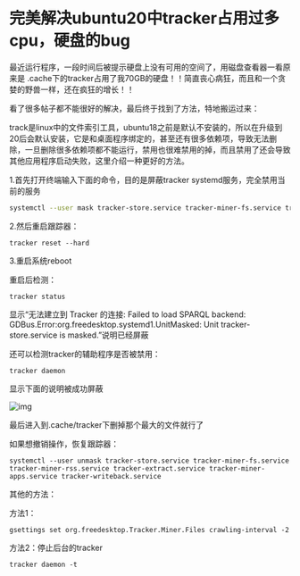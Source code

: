 # 完美解决ubuntu20中tracker占用过多cpu，硬盘的bug

最近运行程序，一段时间后被提示硬盘上没有可用的空间了，用磁盘查看器一看原来是 .cache下的tracker占用了我70GB的硬盘！！简直丧心病狂，而且和一个贪婪的野兽一样，还在疯狂的增长！！

看了很多帖子都不能很好的解决，最后终于找到了方法，特地搬运过来：

track是linux中的文件索引工具，ubuntu18之前是默认不安装的，所以在升级到20后会默认安装，它是和桌面程序绑定的，甚至还有很多依赖项，导致无法删除，一旦删除很多依赖项都不能运行，禁用也很难禁用的掉，而且禁用了还会导致其他应用程序启动失败，这里介绍一种更好的方法。

1.首先打开终端输入下面的命令，目的是屏蔽tracker systemd服务，完全禁用当前的服务

```bash
systemctl --user mask tracker-store.service tracker-miner-fs.service tracker-miner-rss.service tracker-extract.service tracker-miner-apps.service tracker-writeback.service
```

2.然后重启跟踪器：

```text
tracker reset --hard
```

3.重启系统reboot

重启后检测：

```text
tracker status
```

显示“无法建立到 Tracker 的连接: Failed to load SPARQL backend: GDBus.Error:org.freedesktop.systemd1.UnitMasked: Unit tracker-store.service is masked.”说明已经屏蔽

还可以检测tracker的辅助程序是否被禁用：

```text
tracker daemon
```

显示下面的说明被成功屏蔽

![img](https://pic3.zhimg.com/80/v2-4be3cae3c1ec14d1ba1ccec179674a02_720w.webp)

最后进入到.cache/tracker下删掉那个最大的文件就行了

如果想撤销操作，恢复跟踪器：

```text
systemctl --user unmask tracker-store.service tracker-miner-fs.service tracker-miner-rss.service tracker-extract.service tracker-miner-apps.service tracker-writeback.service
```

其他的方法：

方法1：

```text
gsettings set org.freedesktop.Tracker.Miner.Files crawling-interval -2
```

方法2：停止后台的tracker

```text
tracker daemon -t
```